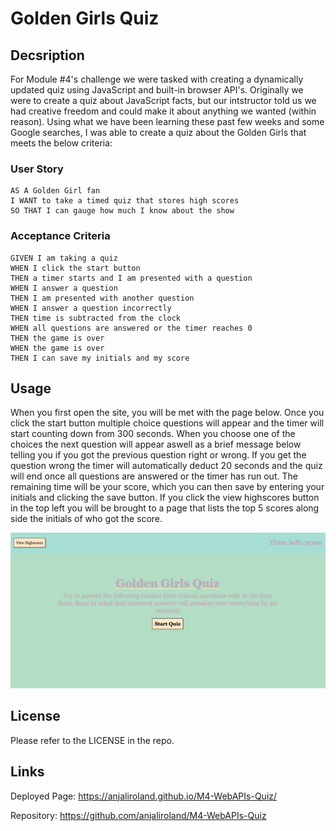 # Golden Girls Quiz

## Decsription

For Module #4's challenge we were tasked with creating a dynamically updated quiz using JavaScript and built-in browser API's. Originally we were to create a quiz about JavaScript facts, but our intstructor told us we had creative freedom and could make it about anything we wanted (within reason). Using what we have been learning these past few weeks and some Google searches, I was able to create a quiz about the Golden Girls that meets the below criteria:

### User Story

```
AS A Golden Girl fan
I WANT to take a timed quiz that stores high scores
SO THAT I can gauge how much I know about the show
```

### Acceptance Criteria

```
GIVEN I am taking a quiz
WHEN I click the start button
THEN a timer starts and I am presented with a question
WHEN I answer a question
THEN I am presented with another question
WHEN I answer a question incorrectly
THEN time is subtracted from the clock
WHEN all questions are answered or the timer reaches 0
THEN the game is over
WHEN the game is over
THEN I can save my initials and my score
```


## Usage

When you first open the site, you will be met with the page below. Once you click the start button multiple choice questions will appear and the timer will start counting down from 300 seconds. When you choose one of the choices the next question will appear aswell as a brief message below telling you if you got the previous question right or wrong. If you get the question wrong the timer will automatically deduct 20 seconds and the quiz will end once all questions are answered or the timer has run out. The remaining time will be your score, which you can then save by entering your initials and clicking the save button. If you click the view highscores button in the top left you will be brought to a page that lists the top 5 scores along side the initials of who got the score. 

![screenshot](./assets/images/screenshot.png)

## License

Please refer to the LICENSE in the repo.


## Links

Deployed Page: https://anjaliroland.github.io/M4-WebAPIs-Quiz/

Repository: https://github.com/anjaliroland/M4-WebAPIs-Quiz
